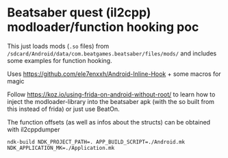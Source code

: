 # Beatsaber quest (il2cpp) modloader/function hooking poc

This just loads mods (`.so` files) from `/sdcard/Android/data/com.beatgames.beatsaber/files/mods/` and includes some examples for function hooking.

Uses https://github.com/ele7enxxh/Android-Inline-Hook + some macros for magic

Follow https://koz.io/using-frida-on-android-without-root/ to learn how to inject the modloader-library into the beatsaber apk (with the so built from this instead of frida) or just use BeatOn.

The function offsets (as well as infos about the structs) can be obtained with il2cppdumper

```
ndk-build NDK_PROJECT_PATH=. APP_BUILD_SCRIPT=./Android.mk NDK_APPLICATION_MK=./Application.mk
```
